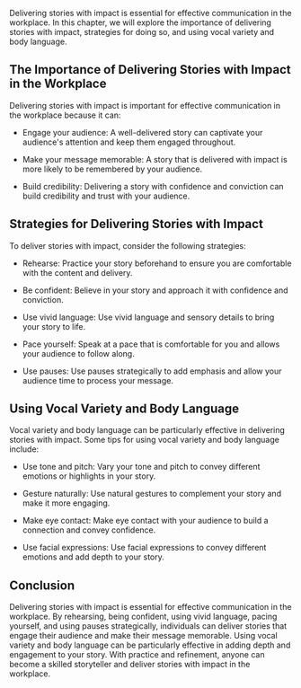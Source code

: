 
Delivering stories with impact is essential for effective communication in the workplace. In this chapter, we will explore the importance of delivering stories with impact, strategies for doing so, and using vocal variety and body language.

The Importance of Delivering Stories with Impact in the Workplace
-----------------------------------------------------------------

Delivering stories with impact is important for effective communication in the workplace because it can:

* Engage your audience: A well-delivered story can captivate your audience's attention and keep them engaged throughout.

* Make your message memorable: A story that is delivered with impact is more likely to be remembered by your audience.

* Build credibility: Delivering a story with confidence and conviction can build credibility and trust with your audience.

Strategies for Delivering Stories with Impact
---------------------------------------------

To deliver stories with impact, consider the following strategies:

* Rehearse: Practice your story beforehand to ensure you are comfortable with the content and delivery.

* Be confident: Believe in your story and approach it with confidence and conviction.

* Use vivid language: Use vivid language and sensory details to bring your story to life.

* Pace yourself: Speak at a pace that is comfortable for you and allows your audience to follow along.

* Use pauses: Use pauses strategically to add emphasis and allow your audience time to process your message.

Using Vocal Variety and Body Language
-------------------------------------

Vocal variety and body language can be particularly effective in delivering stories with impact. Some tips for using vocal variety and body language include:

* Use tone and pitch: Vary your tone and pitch to convey different emotions or highlights in your story.

* Gesture naturally: Use natural gestures to complement your story and make it more engaging.

* Make eye contact: Make eye contact with your audience to build a connection and convey confidence.

* Use facial expressions: Use facial expressions to convey different emotions and add depth to your story.

Conclusion
----------

Delivering stories with impact is essential for effective communication in the workplace. By rehearsing, being confident, using vivid language, pacing yourself, and using pauses strategically, individuals can deliver stories that engage their audience and make their message memorable. Using vocal variety and body language can be particularly effective in adding depth and engagement to your story. With practice and refinement, anyone can become a skilled storyteller and deliver stories with impact in the workplace.
